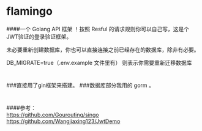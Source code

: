# flamingo
####一个 Golang API 框架 ！按照 Resful 的请求规则你可以自己写，这是个JWT验证的登录验证框架。


未必要重新创建数据库，你也可以直接连接之前已经存在的数据库，除非有必要。

DB_MIGRATE=true（.env.example 文件里有） 则表示你需要重新迁移数据库

#
###直接用了gin框架来搭建。
###数据库部分我用的 gorm 。
#

####参考：<br/>
https://github.com/Gourouting/singo <br/>
https://github.com/Wangjiaxing123/JwtDemo